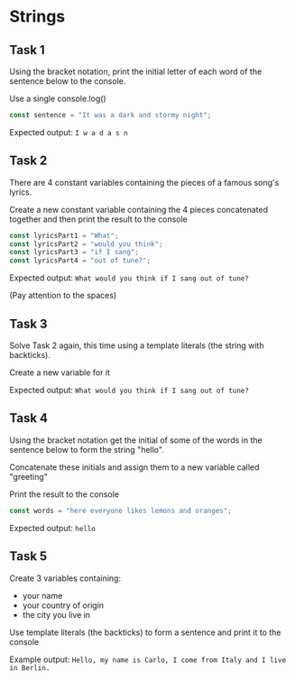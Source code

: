 # Strings

## Task 1

Using the bracket notation, print the initial letter of each word of the sentence below to the console.

Use a single console.log()

```js
const sentence = "It was a dark and stormy night";
```

Expected output: `I w a d a s n`



## Task 2

There are 4 constant variables containing the pieces of a famous song's lyrics.

Create a new constant variable containing the 4 pieces concatenated together and then print the result to the console

```js
const lyricsPart1 = "What";   
const lyricsPart2 = "would you think";
const lyricsPart3 = "if I sang";
const lyricsPart4 = "out of tune?";
```

Expected output: `What would you think if I sang out of tune?`

(Pay attention to the spaces)


## Task 3

Solve Task 2 again, this time using a template literals (the string with backticks).

Create a new variable for it

Expected output: `What would you think if I sang out of tune?`


## Task 4

Using the bracket notation get the initial of some of the words in the sentence below to form the string "hello".

Concatenate these initials and assign them to a new variable called "greeting" 

Print the result to the console

```js
const words = "here everyone likes lemons and oranges";
```

Expected output: `hello`

## Task 5

Create 3 variables containing:
- your name
- your country of origin
- the city you live in

Use template literals (the backticks) to form a sentence and print it to the console

Example output: `Hello, my name is Carlo, I come from Italy and I live in Berlin.`